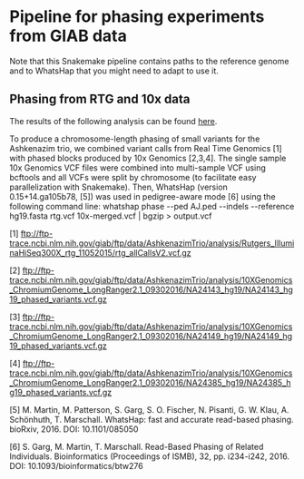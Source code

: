 # Pipeline for phasing experiments from GIAB data

Note that this Snakemake pipeline contains paths to the reference genome and to WhatsHap that you
might need to adapt to use it.

## Phasing from RTG and 10x data

The results of the following analysis can be found [here](ftp://ftp-trace.ncbi.nlm.nih.gov/giab/ftp/data/AshkenazimTrio/analysis/NIST_MPI_whatshap_08232018/).

To produce a chromosome-length phasing of small variants for the Ashkenazim trio, we combined variant
calls from Real Time Genomics [1] with phased blocks produced by 10x Genomics [2,3,4]. The single sample
10x Genomics VCF files were combined into multi-sample VCF using bcftools and all VCFs were split by 
chromosome (to facilitate easy parallelization with Snakemake). Then, WhatsHap (version 0.15+14.ga105b78, [5])
was used in pedigree-aware mode [6] using the following command line:
whatshap phase --ped AJ.ped --indels --reference hg19.fasta rtg.vcf 10x-merged.vcf | bgzip > output.vcf

[1] ftp://ftp-trace.ncbi.nlm.nih.gov/giab/ftp/data/AshkenazimTrio/analysis/Rutgers_IlluminaHiSeq300X_rtg_11052015/rtg_allCallsV2.vcf.gz

[2] ftp://ftp-trace.ncbi.nlm.nih.gov/giab/ftp/data/AshkenazimTrio/analysis/10XGenomics_ChromiumGenome_LongRanger2.1_09302016/NA24143_hg19/NA24143_hg19_phased_variants.vcf.gz

[3] ftp://ftp-trace.ncbi.nlm.nih.gov/giab/ftp/data/AshkenazimTrio/analysis/10XGenomics_ChromiumGenome_LongRanger2.1_09302016/NA24149_hg19/NA24149_hg19_phased_variants.vcf.gz

[4] ftp://ftp-trace.ncbi.nlm.nih.gov/giab/ftp/data/AshkenazimTrio/analysis/10XGenomics_ChromiumGenome_LongRanger2.1_09302016/NA24385_hg19/NA24385_hg19_phased_variants.vcf.gz

[5] M. Martin, M. Patterson, S. Garg, S. O. Fischer, N. Pisanti, G. W. Klau, A. Schönhuth, T. Marschall.
WhatsHap: fast and accurate read-based phasing. bioRxiv, 2016. DOI: 10.1101/085050

[6] S. Garg, M. Martin, T. Marschall. Read-Based Phasing of Related Individuals. Bioinformatics (Proceedings of ISMB), 32, pp. i234-i242, 2016. DOI: 10.1093/bioinformatics/btw276
